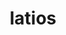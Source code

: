 ---
id: 381
title: latios
types: [dragon,psychic]
image: https://raw.githubusercontent.com/PokeAPI/sprites/master/sprites/pokemon/381.png
---